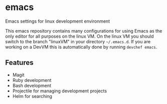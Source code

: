 # emacs

Emacs settings for linux development environment

This emacs repository contains many configurations
for using Emacs as the only editor for all purposes on the linux VM.
On the linux VM you should switch to the branch "linuxVM" in your
directory `~/.emacs.d`.
If you are working on a DevVM this is automatically done by running `devchef emacs`.

## Features

- Magit
- Ruby development
- Bash development
- Projectile for managing development projects
- Helm for searching
